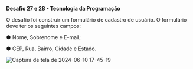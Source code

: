 **Desafio 27 e 28 - Tecnologia da Programação**

O desafio foi construir um formulário de cadastro de usuário. O formulário deve ter os seguintes campos:

●  Nome, Sobrenome e E-mail;

●  CEP, Rua, Bairro, Cidade e Estado.


![Captura de tela de 2024-06-10 17-45-19](https://github.com/gustaavoosantos/Desafio-27-e-28/assets/163207767/9959f8dc-a8c1-45ab-95cb-9c3c08c4e500)
